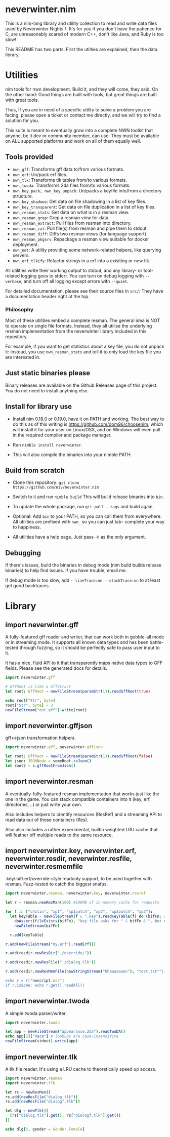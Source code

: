 # neverwinter.nim

This is a nim-lang library and utility collection to read and write data files used
by Neverwinter Nights 1.  It's for you if you don't have the patience for C, are
unreasonably scared of modern C++, don't like Java, and Ruby is too slow!

This README has two parts. First the utilties are explained, then the data library.

# Utilities

nim tools for nwn development.  Build it, and they will come, they said.
On the other hand:  Good things are built with tools, but great things are built
with great tools.

Thus, If you are in need of a specific utility to solve a problem you are facing,
please open a ticket or contact me directly, and we will try to find a solution for
you.

This suite is meant to eventually grow into a complete NWN toolkit that anyone,
be it dev or community member, can use.  They must be available on ALL supported
platforms and work on all of them equally well.

## Tools provided

* `nwn_gff`: Transforms gff data to/from various formats.
* `nwn_erf`: Un/pack erf files.
* `nwn_tlk`: Transforms tlk tables from/to various formats.
* `nwn_twoda`: Transforms 2da files from/to various formats.
* `nwn_key_pack, nwn_key_unpack`: Un/packs a keyfile into/from a directory structure.
* `nwn_key_shadows`: Get data on file shadowing in a list of key files.
* `nwn_key_transparent`: Get data on file duplication in a list of key files.
* `nwn_resman_stats`: Get data on what is in a resman view.
* `nwn_resman_grep`: Grep a resman view for data.
* `nwn_resman_extract`: Pull files from resman into directory.
* `nwn_resman_cat`: Pull file(s) from resman and pipe them to stdout.
* `nwn_resman_diff`: Diffs two resman views (for language support).
* `nwn_resman_pkgsrv`: Repackage a resman view suitable for docker deployment.
* `nwn_net`: A utility providing some network-related helpers, like querying servers.
* `nwn_erf_tlkify`: Refactor strings in a erf into a exisiting or new tlk.

All utilities write their working output to stdout, and any library- or tool-
related logging goes to stderr.  You can turn on debug logging with `--verbose`,
and turn off all logging except errors with `--quiet`.

For detailed documentation, please see their source files in `src/`: They have
a documentation header right at the top.

### Philosophy

Most of these utilities embed a complete resman.  The general idea is NOT to
operate on single file formats.  Instead, they all utilise the underlying resman
implementation from the neverwinter library included in this repository.

For example, if you want to get statistics about a key file, you do not unpack it:
Instead, you use `nwn_resman_stats` and tell it to only load the key file you are
interested in.

## Just static binaries please

Binary releases are available on the Github Releases page of this project. You do
not need to install anything else.

## Install for library use

* Install nim 0.18.0 or 0.19.0, have it on PATH and working. The best way to do this
  as of this writing is https://github.com/dom96/choosenim, which will install it
  for your user on Linux/OSX, and on Windows will even pull in the required compiler
  and package manager.

* Run `nimble install neverwinter`.

* This will also compile the binaries into your nimble PATH.

## Build from scratch

* Clone this repository: `git clone https://github.com/niv/neverwinter.nim`

* Switch to it and run `nimble build` This will build release binaries into `bin`.

* To update the whole package, run `git pull --tags` and build again.

* Optional: Add `bin` to your PATH, so you can call them
  from everywhere.  All utilities are prefixed with `nwn_` so you can just tab-
  complete your way to happiness.

* All utilities have a help page. Just pass `-h` as the only argument.

## Debugging

If there's issues, build the binaries in debug mode (nim build builds release
binaries) to help find issues.  If you have trouble, email me.

If debug mode is too slow, add `--lineTrace:on --stackTrace:on` to at least
get good backtraces.


# Library

## import neverwinter.gff

A fully-featured gff reader and writer, that can work both in gobble-all mode or in streaming mode.  It supports all known data types and has been battle-tested through fuzzing, so it should be perfectly safe to pass user input to it.

It has a nice, fluid API to it that transparently maps native data types to GFF fields.  Please see the generated docs for details.

```nim
import neverwinter.gff

# GffRoot is like a GffStruct
let root: GffRoot = newFileStream(paramStr(1)).readGffRoot(true)

echo root["Str", byte]
root["Str", byte] = 3
newFileStream("out.gff").write(root)
```

## import neverwinter.gffjson

gff<->json transformation helpers.

```nim
import neverwinter.gff, neverwinter.gffjson

let root: GffRoot = newFileStream(paramStr(1)).readGffRoot(false)
let json: JSONNode = someRoot.toJson()
let root2 = s.gffRootFromJson()
```

## import neverwinter.resman

A eventually-fully-featured resman implementation that works just like the one in the game.  You can stack compatible containers into it (key, erf, directories, ..) or just write your own.

Also includes helpers to identify resources (ResRef) and a streaming API to read data out of those containers (Res).

Also also includes a rather experimental, builtin weighted LRU cache that will feather off multiple reads to the same resource.

## import neverwinter.key, neverwinter.erf, neverwinter.resdir, neverwinter.resfile, neverwinter.resmemfile

.key/.bif/.erf/override-style readonly support, to be used together with resman.  Fuzz-tested to catch the biggest snafus.

```nim
import neverwinter.resman, neverwinter.key, neverwinter.resref

let r = resman.newResMan(100) #100MB of in-memory cache for requests

for f in ["chitin", "xp1", "xp1patch", "xp2", "xp2patch", "xp3"]:
  let keyTable = newFileStream(f & ".key").readKeyTable(f) do (bifFn: string) -> Stream:
    doAssert(fileExists(bifFn), "key file asks for " & bifFn & ", but not found")
    newFileStream(bifFn)

  r.add(keyTable)

r.add(newFileStream("my.erf").readErf())

r.add(resdir.newResDir("./override/"))

r.add(resdir.newResFile("./dialog.tlk"))

r.add(resdir.newResMemFile(newStringStream("khaaaaaaan"), "test.txt""))

echo r = r["nwscript.nss"]
if r.isSome: echo r.get().readAll()
```

## import neverwinter.twoda

A simple twoda parser/writer.

```nim
import neverwinter.twoda

let app = newFileStream("appearance.2da").readTwoDA()
echo app[5]["Race"] # lookups are case-insensitive
newFileStream(stdout).write(app)
```

## import neverwinter.tlk

A tlk file reader. It's using a LRU cache to theoretically speed up access.

```nim
import neverwinter.resman
import neverwinter.tlk

let rs = newResMan()
rs.add(newResFile("dialog.tlk"))
rs.add(newResFile("dialogf.tlk"))

let dlg = newTlk(@[
  (rs["dialog.tlk"].get(), rs["dialogf.tlk"].get())
])

echo dlg[5, gender = Gender.Female]
```
